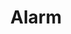 ---
title: Alarm
tags: ["alarm", "notification", "alert", "reminder", "clock", "time", "schedule"]
icon: alarm
svg: '<svg xmlns="http://www.w3.org/2000/svg" width="24" height="24" fill="none" viewBox="0 0 24 24" stroke-width="1.5" stroke-linecap="round" stroke-linejoin="round" stroke="currentColor"><path d="M3 5.231 6.15 3M21 5.231 17.85 3"/><circle cx="12" cy="13" r="8"/><path d="M12 8.5v5l3 2"/></svg>'
---